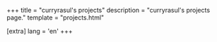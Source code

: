 +++
title = "curryrasul's projects"
description = "curryrasul's projects page."
template = "projects.html"

[extra]
lang = 'en'
+++